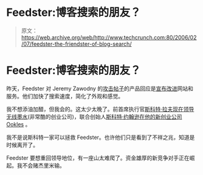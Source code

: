 # Feedster:博客搜索的朋友？

> 原文：<https://web.archive.org/web/http://www.techcrunch.com:80/2006/02/07/feedster-the-friendster-of-blog-search/>

# Feedster:博客搜索的朋友？

昨天，Feedster 对 Jeremy Zawodny 的[攻击帖子](https://web.archive.org/web/20220625191802/http://jeremy.zawodny.com/blog/archives/006071.html)的产品回应是[宣布改进](https://web.archive.org/web/20220625191802/http://www.feedster.com/blog/2006/02/06/new-feedster-sitenew-features/)网站和服务。他们加快了搜索速度，简化了外观和感觉。

我不想添油加醋，但我会的。这太少太晚了。前首席执行官[斯科特·拉夫现在领导无线墨水](https://web.archive.org/web/20220625191802/http://rafer.wirelessink.com/?p=34)(非常酷的创业公司)，联合创始人[斯科特·约翰逊在他的新创业公司 Ookles](https://web.archive.org/web/20220625191802/http://www.ookles.com/) 。

我不是说斯科特一家可以拯救 Feedster。也许他们只是看到了不祥之兆，知道是时候离开了。

Feedster 要想重回领导地位，有一座山太难爬了。资金雄厚的新竞争对手正在崛起。我不会赌杰里米输。
